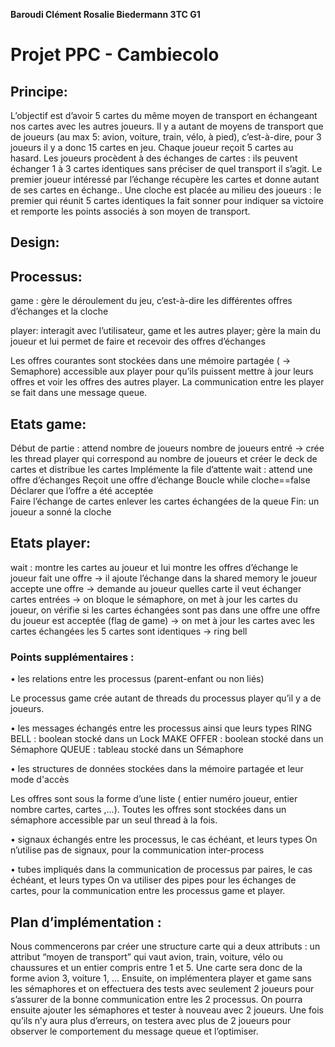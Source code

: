 **Baroudi Clément
Rosalie Biedermann
3TC G1**

# Projet PPC - Cambiecolo


## Principe: 

L’objectif est d’avoir 5 cartes du même moyen de transport en échangeant nos cartes avec les autres joueurs.
Il y a autant de moyens de transport que de joueurs (au max 5: avion, voiture, train, vélo, à pied), c’est-à-dire, pour 3 joueurs il y a donc 15 cartes en jeu.  Chaque joueur reçoit 5 cartes au hasard.
Les joueurs procèdent à des échanges de cartes : ils peuvent échanger 1 à 3 cartes identiques sans préciser de quel transport il s’agit. Le premier joueur intéressé par l’échange récupère les cartes et donne autant de ses cartes en échange.. 
Une cloche est placée au milieu des joueurs : le premier qui réunit 5 cartes identiques la fait sonner pour indiquer sa victoire et remporte les points associés à son moyen de transport.


## Design:

## Processus:

game : gère le déroulement du jeu, c’est-à-dire les différentes offres d’échanges et la cloche

player: interagit avec l’utilisateur, game et les autres player; gère la main du joueur et lui permet de faire et recevoir des offres d’échanges


Les offres courantes sont stockées dans une mémoire partagée ( → Semaphore) accessible aux player pour qu’ils puissent mettre à jour leurs offres et voir les offres des autres player. La communication entre les player se fait dans une message queue.













## Etats game:

Début de partie : attend nombre de joueurs
nombre de joueurs entré -> crée les thread player qui correspond au nombre de joueurs et créer le deck de cartes et distribue les cartes
Implémente la file d’attente
wait : attend une offre d’échanges
Reçoit une offre d’échange                             Boucle while cloche==false
Déclarer que l’offre a été acceptée     
Faire l’échange de cartes
enlever les cartes échangées de la queue
Fin: un joueur a sonné la cloche





















## Etats player:

wait : montre les cartes au joueur et lui montre les offres d’échange
le joueur fait une offre → il ajoute l’échange dans la shared memory
le joueur accepte une offre → demande au joueur quelles carte il veut échanger
cartes entrées → on bloque le sémaphore, on met à jour les cartes du joueur, on vérifie si les cartes échangées sont pas dans une offre
une offre du joueur est acceptée (flag de game) → on met à jour les cartes avec les cartes échangées
les 5 cartes sont identiques → ring bell



 








### Points supplémentaires :

• les relations entre les processus (parent-enfant ou non liés) 

Le processus game crée autant de threads du processus player qu’il y a de joueurs. 

• les messages échangés entre les processus ainsi que leurs types 
RING BELL : boolean stocké dans un Lock 
MAKE OFFER : boolean stocké dans un Sémaphore
QUEUE : tableau stocké dans un Sémaphore

• les structures de données stockées dans la mémoire partagée et leur mode d'accès 

Les offres sont sous la forme d’une liste ( entier numéro joueur, entier nombre cartes, cartes ,...). Toutes les offres sont stockées dans un sémaphore accessible par un seul thread à la fois.

• signaux échangés entre les processus, le cas échéant, et leurs types 
On n’utilise pas de signaux, pour la communication inter-process

• tubes impliqués dans la communication de processus par paires, le cas échéant, et leurs types
On va utiliser des pipes pour les échanges de cartes, pour la communication entre les processus game et player.


## Plan d’implémentation : 

Nous commencerons par créer une structure carte qui a deux attributs : un attribut “moyen de transport” qui vaut avion, train, voiture, vélo ou chaussures et un entier compris entre 1 et 5. Une carte sera donc de la forme avion 3, voiture 1, …
Ensuite, on implémentera  player et game sans les sémaphores et on effectuera des tests avec seulement 2 joueurs pour s’assurer de la bonne communication entre les 2 processus.
On pourra ensuite ajouter les sémaphores et tester à nouveau avec 2 joueurs.
Une fois qu’ils n’y aura plus d’erreurs, on testera avec plus de 2 joueurs pour observer le comportement du message queue et l’optimiser.

